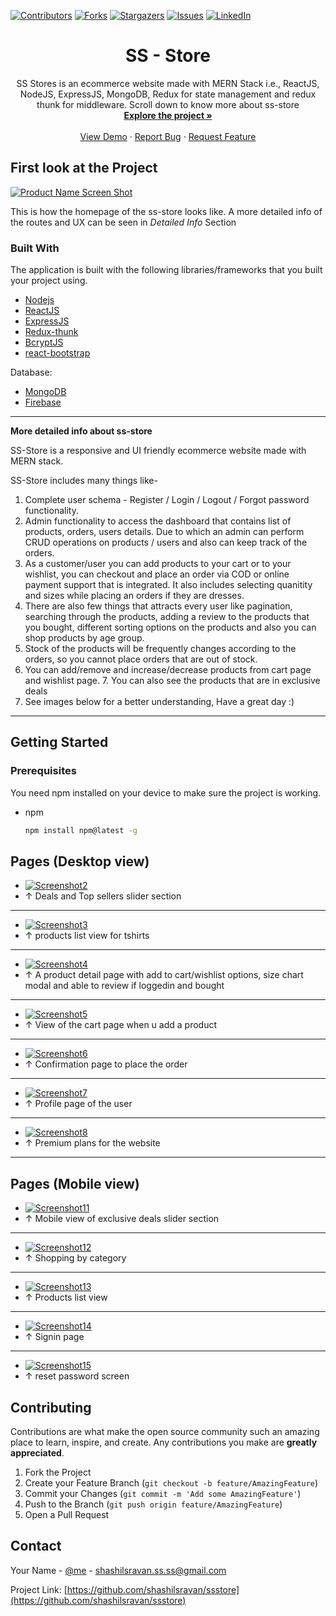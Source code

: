 [![Contributors][contributors-shield]][contributors-url]
[![Forks][forks-shield]][forks-url]
[![Stargazers][stars-shield]][stars-url]
[![Issues][issues-shield]][issues-url]
[![LinkedIn][linkedin-shield]][linkedin-url]

<p align="center">
  <h1 align="center">SS - Store</h1>

  <p align="center">
    SS Stores is an ecommerce website made with MERN Stack i.e., ReactJS, NodeJS, ExpressJS, MongoDB, Redux for state management and redux thunk for middleware. Scroll down to know more about ss-store
    <br />
    <a href="https://github.com/shashilsravan/ssstore"><strong>Explore the project »</strong></a>
    <br />
    <br />
    <a href="#">View Demo</a>
    ·
    <a href="https://github.com/shashilsravan/ssstore/issues">Report Bug</a>
    ·
    <a href="https://github.com/shashilsravan/ssstore/issues">Request Feature</a>
  </p>
</p>


## First look at the Project

[![Product Name Screen Shot][screenshot1]](https://github.com/shashilsravan/ssstore)


This is how the homepage of the ss-store looks like. A more detailed info of the routes and UX can be seen in *Detailed Info* Section


### Built With

The application is built with the following libraries/frameworks that you built your project using.
* [Nodejs](https://nodejs.org/en/)
* [ReactJS](https://reactjs.org/)
* [ExpressJS](https://expressjs.com/)
* [Redux-thunk](https://github.com/reduxjs/redux-thunk)
* [BcryptJS](https://www.npmjs.com/package/bcryptjs)
* [react-bootstrap](https://react-bootstrap.github.io/)

Database:
* [MongoDB](https://www.mongodb.com/)
* [Firebase](https://console.firebase.google.com/)

<hr />

**More detailed info about ss-store**

SS-Store is a responsive and UI friendly ecommerce website made with MERN stack.

SS-Store includes many things like-
1. Complete user schema - Register / Login / Logout / Forgot password functionality.
2. Admin functionality to access the dashboard that contains list of products, orders, users details. Due to which an admin can perform CRUD operations on products / users and also can keep track of the orders.
3. As a customer/user you can add products to your cart or to your wishlist, you can checkout and place an order via COD or online payment support that is integrated. It also includes selecting quanitity and sizes while placing an orders if they are dresses.
4. There are also few things that attracts every user like pagination, searching through the products, adding a review to the products that you bought, different sorting options on the products and also you can shop products by age group. 
5. Stock of the products will be frequently changes according to the orders, so you cannot place orders that are out of stock.
6. You can add/remove and increase/decrease products from cart page and wishlist page. 7. You can also see the products that are in exclusive deals
7. See images below for a better understanding, Have a great day :)

<hr />

## Getting Started

### Prerequisites

You need npm installed on your device to make sure the project is working.
* npm
  ```sh
  npm install npm@latest -g
  ```
  

## Pages (Desktop view)
* [![Screenshot2][screenshot2]](https://github.com/shashilsravan/ssstore)
* ↑ Deals and Top sellers slider section

<hr />

* [![Screenshot3][screenshot3]](https://github.com/shashilsravan/ssstore)
* ↑ products list view for tshirts

<hr />

* [![Screenshot4][screenshot4]](https://github.com/shashilsravan/ssstore)
* ↑ A product detail page with add to cart/wishlist options, size chart modal and able to review if loggedin and bought

<hr />

* [![Screenshot5][screenshot5]](https://github.com/shashilsravan/ssstore)
* ↑ View of the cart page when u add a product

<hr />

* [![Screenshot6][screenshot6]](https://github.com/shashilsravan/ssstore)
* ↑ Confirmation page to place the order

<hr />

* [![Screenshot7][screenshot7]](https://github.com/shashilsravan/ssstore)
* ↑ Profile page of the user

<hr />

* [![Screenshot8][screenshot8]](https://github.com/shashilsravan/ssstore)
* ↑ Premium plans for the website

<hr />

## Pages (Mobile view)
* [![Screenshot11][screenshot11]](https://github.com/shashilsravan/ssstore)
* ↑ Mobile view of exclusive deals slider section

<hr />

* [![Screenshot12][screenshot12]](https://github.com/shashilsravan/ssstore)
* ↑ Shopping by category

<hr />

* [![Screenshot13][screenshot13]](https://github.com/shashilsravan/ssstore)
* ↑ Products list view

<hr />

* [![Screenshot14][screenshot14]](https://github.com/shashilsravan/ssstore)
* ↑ Signin page
  
<hr />

* [![Screenshot15][screenshot15]](https://github.com/shashilsravan/ssstore)
* ↑ reset password screen


## Contributing

Contributions are what make the open source community such an amazing place to learn, inspire, and create. Any contributions you make are **greatly appreciated**.

1. Fork the Project
2. Create your Feature Branch (`git checkout -b feature/AmazingFeature`)
3. Commit your Changes (`git commit -m 'Add some AmazingFeature'`)
4. Push to the Branch (`git push origin feature/AmazingFeature`)
5. Open a Pull Request



<!-- CONTACT -->
## Contact

Your Name - [@me](https://twitter.com/shashilSravan45) - shashilsravan.ss.ss@gmail.com

Project Link: [https://github.com/shashilsravan/ssstore](https://github.com/shashilsravan/ssstore)



[contributors-shield]: https://img.shields.io/github/contributors/shashilsravan/ssstore.svg?style=for-the-badge
[contributors-url]: https://github.com/shashilsravan/ssstore/graphs/contributors
[forks-shield]: https://img.shields.io/github/forks/shashilsravan/ssstore.svg?style=for-the-badge
[forks-url]: https://github.com/shashilsravan/ssstore/network/members
[stars-shield]: https://img.shields.io/github/stars/shashilsravan/ssstore.svg?style=for-the-badge
[stars-url]: https://github.com/shashilsravan/ssstore/stargazers
[issues-shield]: https://img.shields.io/github/issues/shashilsravan/ssstore.svg?style=for-the-badge
[issues-url]: https://github.com/shashilsravan/ssstore/issues
[license-shield]: https://img.shields.io/github/license/othneildrew/Best-README-Template.svg?style=for-the-badge
[license-url]: https://github.com/shashilsravan/ssstore
[linkedin-shield]: https://img.shields.io/badge/-LinkedIn-black.svg?style=for-the-badge&logo=linkedin&colorB=555
[linkedin-url]: https://www.linkedin.com/in/shashil-sravan-a5b201191/
[screenshot1]: images/screenshot1.png
[screenshot2]: images/screenshot2.png
[screenshot3]: images/screenshot3.png
[screenshot4]: images/screenshot4.png
[screenshot5]: images/screenshot5.png
[screenshot6]: images/screenshot6.png
[screenshot7]: images/screenshot7.png
[screenshot8]: images/screenshot8.png
[screenshot11]: images/screenshot11.png
[screenshot12]: images/screenshot12.png
[screenshot13]: images/screenshot13.png
[screenshot14]: images/screenshot14.png
[screenshot15]: images/screenshot15.png
